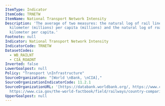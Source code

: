```yaml
---
ItemType: Indicator
ItemCode: TRNETW
ItemName: National Transport Network Intensity
Description: 'The average of two measures: the natural log of rail lines per square
  kilometer (millions) per capita (millions) and the natural log of roadways per square
  kilometer per capita.'
Footnote: null
Indicator: National Transport Network Intensity
IndicatorCode: TRNETW
DatasetCodes:
  - WB_RAILNT
  - CIA_ROADNT
Inverted: false
LowerGoalpost: null
Policy: "Transport \nInfrastructure"
SourceOrganization: "[World \nBank, \nCIA],"
SourceOrganizationIndicatorCode: 11.2.1
SourceOrganizationURL: '[https://databank.worldbank.org/, https://www.cia.gov/the-world-factbook/field/roadways/country-comparison/,
  https://www.cia.gov/the-world-factbook/field/railways/country-comparison/]'
UpperGoalpost: null
---
```


